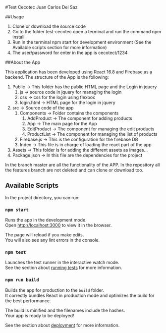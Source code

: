 #Test Cecotec Juan Carlos Del Saz

##Usage

1. Clone or download the source code
2. Go to the folder test-cecotec open a terminal and run the command npm install
3. Run in the terminal npm start for development environment (See the Available scripts section for more information)
4. The user/password for enter in the app is cecotect/1234

##About the App

This application has been developed using React 16.8 and Firebase as a backend.
The structure of the App is the following:

1. Public -> This folder has the public HTML page and the Login in jquery
   1. js -> source code in jquery for managing the login
   2. css -> css for the login using flexbox
   3. login.html -> HTML page for the login in jquery
2. src -> Source code of the app
   1. Components -> Folder contains the components
      1. AddProduct -> The component for adding products
      2. App -> The main page for the App
      3. EditProduct -> The component for managing the edit products
      4. ProductList -> The component for managing the list of products
   2. Firebase.js -> This is the configuration for the firebase DB
   3. Index -> This file is in charge of loading the react part of the app
3. Assets -> This folder is for adding the different assets as images...
4. Package.json -> In this file are the dependencies for the project

In the branch master are all the functionality of the APP. In the repository all the features branch are not deleted and can clone or download too.

## Available Scripts

In the project directory, you can run:

### `npm start`

Runs the app in the development mode.<br>
Open [http://localhost:3000](http://localhost:3000) to view it in the browser.

The page will reload if you make edits.<br>
You will also see any lint errors in the console.

### `npm test`

Launches the test runner in the interactive watch mode.<br>
See the section about [running tests](https://facebook.github.io/create-react-app/docs/running-tests) for more information.

### `npm run build`

Builds the app for production to the `build` folder.<br>
It correctly bundles React in production mode and optimizes the build for the best performance.

The build is minified and the filenames include the hashes.<br>
Your app is ready to be deployed!

See the section about [deployment](https://facebook.github.io/create-react-app/docs/deployment) for more information.
